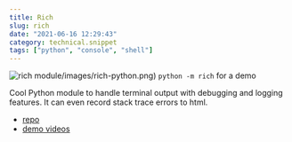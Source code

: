 ```yaml
---
title: Rich
slug: rich
date: "2021-06-16 12:29:43"
category: technical.snippet
tags: ["python", "console", "shell"]
---
```


![rich module](/static/images/rich-python.png)/images/rich-python.png)
`python -m rich` for a demo

Cool Python module to handle terminal output with debugging and logging features. It can even record stack trace errors to html.

- [repo](https://github.com/willmcgugan/rich)
- [demo videos](https://calmcode.io/rich/main.html)
